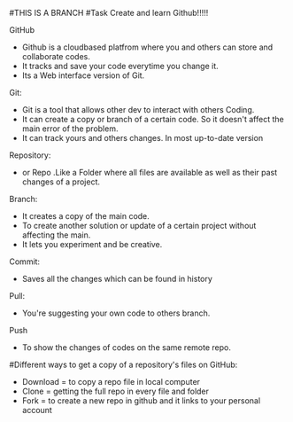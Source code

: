 #THIS IS A BRANCH
#Task Create and learn Github!!!!!

GitHub 
- Github is a cloudbased platfrom where you and others can store and collaborate codes.
- It tracks and save your code everytime you change it.
- Its a Web interface version of Git.

Git: 
- Git is a tool that allows other dev to interact with others Coding.
- It can create a copy or branch of a certain code. So it doesn't affect the main error of the problem.
- It can track yours and others changes. In most up-to-date version

Repository: 
- or Repo .Like a Folder where all files are available as well as their past changes of a project.

Branch:
- It creates a copy of the main code.
- To create another solution or update of a certain project without affecting the main.
- It lets you experiment and be creative.

Commit:
- Saves all the changes which can be found in history
  
Pull:
- You're suggesting your own code to others branch.
  
Push
- To show the changes of codes on the same remote repo.

#Different ways to get a copy of a repository's files on GitHub:
- Download = to copy a repo file in local computer
- Clone = getting the full repo in every file and folder
- Fork = to create a new repo in github and it links to your personal account








